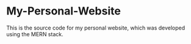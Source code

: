# My-Personal-Website
This is the source code for my personal website, which was developed using the MERN stack. 
